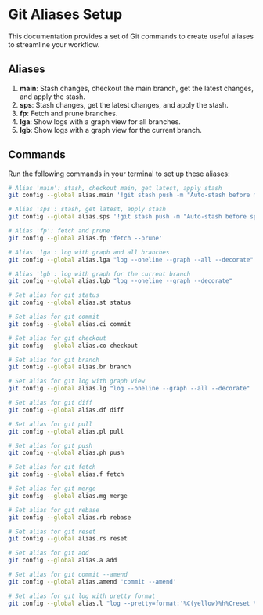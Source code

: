 # Git Aliases Setup

This documentation provides a set of Git commands to create useful aliases to streamline your workflow.

## Aliases

1. **main**: Stash changes, checkout the main branch, get the latest changes, and apply the stash.
2. **sps**: Stash changes, get the latest changes, and apply the stash.
3. **fp**: Fetch and prune branches.
4. **lga**: Show logs with a graph view for all branches.
5. **lgb**: Show logs with a graph view for the current branch.

## Commands

Run the following commands in your terminal to set up these aliases:

```bash
# Alias 'main': stash, checkout main, get latest, apply stash
git config --global alias.main '!git stash push -m "Auto-stash before main" && git checkout main && git pull origin main && git stash pop'

# Alias 'sps': stash, get latest, apply stash
git config --global alias.sps '!git stash push -m "Auto-stash before sps" && git pull origin && git stash pop'

# Alias 'fp': fetch and prune
git config --global alias.fp 'fetch --prune'

# Alias 'lga': log with graph and all branches
git config --global alias.lga "log --oneline --graph --all --decorate"

# Alias 'lgb': log with graph for the current branch
git config --global alias.lgb "log --oneline --graph --decorate"

# Set alias for git status
git config --global alias.st status

# Set alias for git commit
git config --global alias.ci commit

# Set alias for git checkout
git config --global alias.co checkout

# Set alias for git branch
git config --global alias.br branch

# Set alias for git log with graph view
git config --global alias.lg "log --oneline --graph --all --decorate"

# Set alias for git diff
git config --global alias.df diff

# Set alias for git pull
git config --global alias.pl pull

# Set alias for git push
git config --global alias.ph push

# Set alias for git fetch
git config --global alias.f fetch

# Set alias for git merge
git config --global alias.mg merge

# Set alias for git rebase
git config --global alias.rb rebase

# Set alias for git reset
git config --global alias.rs reset

# Set alias for git add
git config --global alias.a add

# Set alias for git commit --amend
git config --global alias.amend 'commit --amend'

# Set alias for git log with pretty format
git config --global alias.l "log --pretty=format:'%C(yellow)%h%Creset %s %Cgreen(%cr) %C(bold blue)<%an>%Creset' --abbrev-commit"
